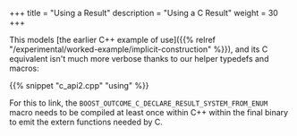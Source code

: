 +++
title = "Using a Result"
description = "Using a C Result"
weight = 30
+++

This models [the earlier C++ example of use]({{% relref "/experimental/worked-example/implicit-construction" %}}),
and its C equivalent isn't much more verbose thanks to our helper typedefs and macros:

{{% snippet "c_api2.cpp" "using" %}}

For this to link, the `BOOST_OUTCOME_C_DECLARE_RESULT_SYSTEM_FROM_ENUM` macro needs to be
compiled at least once within C++ within the final binary to emit the extern
functions needed by C.
